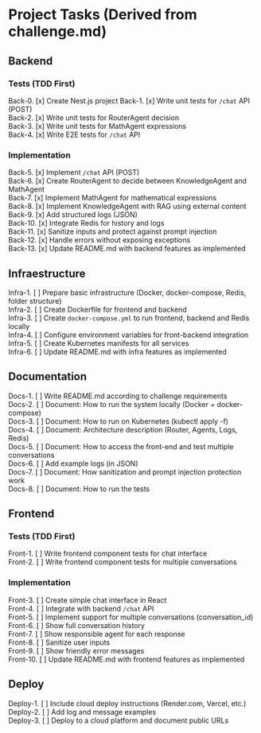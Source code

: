 

# Project Tasks (Derived from challenge.md)

## Backend
### Tests (TDD First)
Back-0. [x] Create Nest.js project
Back-1. [x] Write unit tests for `/chat` API (POST) <!-- challenge.md §8 -->  
Back-2. [x] Write unit tests for RouterAgent decision <!-- challenge.md §8 -->  
Back-3. [x] Write unit tests for MathAgent expressions <!-- challenge.md §8 -->  
Back-4. [x] Write E2E tests for `/chat` API <!-- challenge.md §8 -->  

### Implementation
Back-5. [x] Implement `/chat` API (POST) <!-- challenge.md §3 -->  
Back-6. [x] Create RouterAgent to decide between KnowledgeAgent and MathAgent <!-- challenge.md §2.1 -->  
Back-7. [x] Implement MathAgent for mathematical expressions <!-- challenge.md §2.3 -->  
Back-8. [x] Implement KnowledgeAgent with RAG using external content <!-- challenge.md §2.2 -->  
Back-9. [x] Add structured logs (JSON) <!-- challenge.md §6 -->  
Back-10. [x] Integrate Redis for history and logs <!-- challenge.md §7 -->  
Back-11. [x] Sanitize inputs and protect against prompt injection <!-- challenge.md §5 -->  
Back-12. [x] Handle errors without exposing exceptions <!-- challenge.md §5 -->  
Back-13. [x] Update README.md with backend features as implemented <!-- challenge.md §10 -->  

## Infraestructure
Infra-1. [ ] Prepare basic infrastructure (Docker, docker-compose, Redis, folder structure) <!-- challenge.md §7 -->  
Infra-2. [ ] Create Dockerfile for frontend and backend <!-- challenge.md §7 -->  
Infra-3. [ ] Create `docker-compose.yml` to run frontend, backend and Redis locally <!-- challenge.md §7 -->  
Infra-4. [ ] Configure environment variables for front-backend integration <!-- challenge.md §7 -->  
Infra-5. [ ] Create Kubernetes manifests for all services <!-- challenge.md §7 -->  
Infra-6. [ ] Update README.md with infra features as implemented <!-- challenge.md §10 -->  

## Documentation
Docs-1. [ ] Write README.md according to challenge requirements <!-- challenge.md §10 -->  
Docs-2. [ ] Document: How to run the system locally (Docker + docker-compose) <!-- challenge.md §10.1 -->  
Docs-3. [ ] Document: How to run on Kubernetes (kubectl apply -f) <!-- challenge.md §10.2 -->  
Docs-4. [ ] Document: Architecture description (Router, Agents, Logs, Redis) <!-- challenge.md §10.3 -->  
Docs-5. [ ] Document: How to access the front-end and test multiple conversations <!-- challenge.md §10.4 -->  
Docs-6. [ ] Add example logs (in JSON) <!-- challenge.md §10.5 -->  
Docs-7. [ ] Document: How sanitization and prompt injection protection work <!-- challenge.md §10.6 -->  
Docs-8. [ ] Document: How to run the tests <!-- challenge.md §10.7 -->  

## Frontend
### Tests (TDD First)
Front-1. [ ] Write frontend component tests for chat interface <!-- challenge.md §8 -->  
Front-2. [ ] Write frontend component tests for multiple conversations <!-- challenge.md §8 -->  

### Implementation
Front-3. [ ] Create simple chat interface in React <!-- challenge.md §4 -->  
Front-4. [ ] Integrate with backend `/chat` API <!-- challenge.md §3, §4 -->  
Front-5. [ ] Implement support for multiple conversations (conversation_id) <!-- challenge.md §4 -->  
Front-6. [ ] Show full conversation history <!-- challenge.md §4 -->  
Front-7. [ ] Show responsible agent for each response <!-- challenge.md §4 -->  
Front-8. [ ] Sanitize user inputs <!-- challenge.md §5 -->  
Front-9. [ ] Show friendly error messages <!-- challenge.md §5 -->  
Front-10. [ ] Update README.md with frontend features as implemented <!-- challenge.md §10 -->  

## Deploy
Deploy-1. [ ] Include cloud deploy instructions (Render.com, Vercel, etc.) <!-- challenge.md §11 -->  
Deploy-2. [ ] Add log and message examples <!-- challenge.md §10.5, §9 -->  
Deploy-3. [ ] Deploy to a cloud platform and document public URLs <!-- challenge.md §11 -->  
